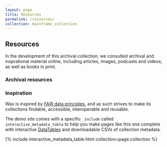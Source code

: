 ```yaml
---
layout: page
title: Resources
permalink: /resources/
collection: mainframe_collection
---
```


## Resources

In the development of this archival collection, we consulted archival and 
insprational material online, including articles, images, podcasts and videos, 
as well as books in print.

### Archival resources

### Inspiration

Wax is inspired by [FAIR data principles](https://journal.code4lib.org/articles/13427), and as such strives to make its collections findable, accessible, interoperable and reusable.

The demo site comes with a specific `_include` called `interactive_metadata_table` to help you make pages like this one complete with interactive [DataTables](https://datatables.net/) and downloadable CSVs of collection metadata.

{% include interactive_metadata_table.html collection=page.collection %}
